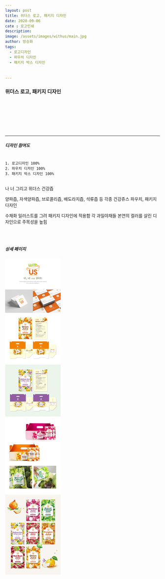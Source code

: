```yaml
---
layout: post
title: 위더스 로고, 패키지 디자인
date: 2020-09-06
cate : 로고인쇄
description:
image: /assets/images/withus/main.jpg
author: 방승화
tags:
  - 로고디자인
  - 파우치 디자인
  - 패키지 박스 디자인


---
```


<h3>위더스 로고, 패키지 디자인</h3>
<br><br><br><br><br><br>
<hr>

##### 디자인 참여도
<pre>
<code>
1. 로고디자인 100%
2. 파우치 디자인 100%
3. 패키지 박스 디자인 100%
</code>
</pre>

<p>
나 너 그리고 위더스 건강즙
</p>
<p>
양파즙, 자색양파즙, 브로콜리즙, 배도라지즙, 석류즙 등 각종 건강쥬스 파우치, 패키지 다자인
</p>
<p>
수채화 일러스트를 그려 패키지 디자인에 적용함
각 과일야채들 본연의 컬러를 살린 디자인으로 주목성을 높힘
</p>
<br>
<br>

##### 상세 페이지
![pc_main](/assets/images/withus/view.jpg)
